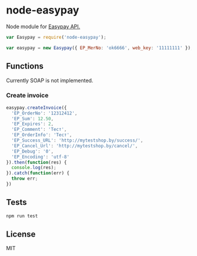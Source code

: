 # node-easypay
Node module for [Easypay API.](https://ssl.easypay.by/light/)

```javascript
var Easypay = require('node-easypay');

var easypay = new Easypay({ EP_MerNo: 'ok6666', web_key: '11111111' });

```
## Functions
Currently SOAP is not implemented.

### Create invoice
```javascript
easypay.createInvoice({
  'EP_OrderNo': '12312412',
  'EP_Sum': 12.50,
  'EP_Expires': 2,
  'EP_Comment': 'Тест',
  'EP_OrderInfo': 'Тест',
  'EP_Success_URL': 'http://mytestshop.by/success/',
  'EP_Cancel_Url': 'http://mytestshop.by/cancel/',
  'EP_Debug': '0',
  'EP_Encoding': 'utf-8'
}).then(function(res) {
  console.log(res);
}).catch(function(err) { 
  throw err;
})
```

## Tests
```bash
npm run test
```
## License
MIT
